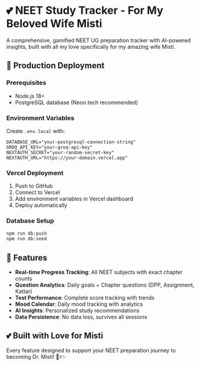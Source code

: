 # 💕 NEET Study Tracker - For My Beloved Wife Misti

A comprehensive, gamified NEET UG preparation tracker with AI-powered insights, built with all my love specifically for my amazing wife Misti.

## 🚀 Production Deployment

### Prerequisites
- Node.js 18+
- PostgreSQL database (Neon.tech recommended)


### Environment Variables
Create `.env.local` with:
```env
DATABASE_URL="your-postgresql-connection-string"
GROQ_API_KEY="your-groq-api-key"
NEXTAUTH_SECRET="your-random-secret-key"
NEXTAUTH_URL="https://your-domain.vercel.app"
```

### Vercel Deployment
1. Push to GitHub
2. Connect to Vercel
3. Add environment variables in Vercel dashboard
4. Deploy automatically

### Database Setup
```bash
npm run db:push
npm run db:seed
```

## 🎯 Features
- **Real-time Progress Tracking**: All NEET subjects with exact chapter counts
- **Question Analytics**: Daily goals + Chapter questions (DPP, Assignment, Kattar)
- **Test Performance**: Complete score tracking with trends
- **Mood Calendar**: Daily mood tracking with analytics
- **AI Insights**: Personalized study recommendations
- **Data Persistence**: No data loss, survives all sessions

## 💕 Built with Love for Misti
Every feature designed to support your NEET preparation journey to becoming Dr. Misti! 👩⚕️✨